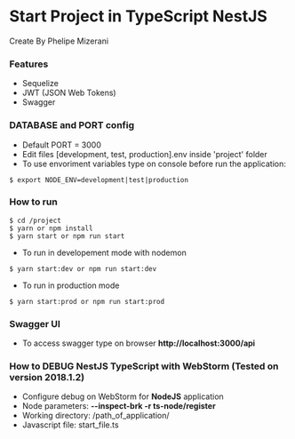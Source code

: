 # Start Project in TypeScript NestJS
Create By Phelipe Mizerani

### Features 
* Sequelize
* JWT (JSON Web Tokens)
* Swagger 

### DATABASE and PORT config
* Default PORT = 3000
* Edit files [development, test, production].env inside 'project' folder
* To use envoriment variables type on console before run the application:
````
$ export NODE_ENV=development|test|production
```` 

### How to run

````
$ cd /project
$ yarn or npm install
$ yarn start or npm run start
````

* To run in developement mode with nodemon
````
$ yarn start:dev or npm run start:dev
````
* To run in production mode
````
$ yarn start:prod or npm run start:prod
````

### Swagger UI
* To access swagger type on browser <b>http://localhost:3000/api</b>

### How to DEBUG NestJS TypeScript with WebStorm (Tested on version 2018.1.2)
* Configure debug on WebStorm for <b>NodeJS</b> application
* Node parameters: <b>--inspect-brk -r ts-node/register</b> 
* Working directory: /path_of_application/
* Javascript file: start_file.ts